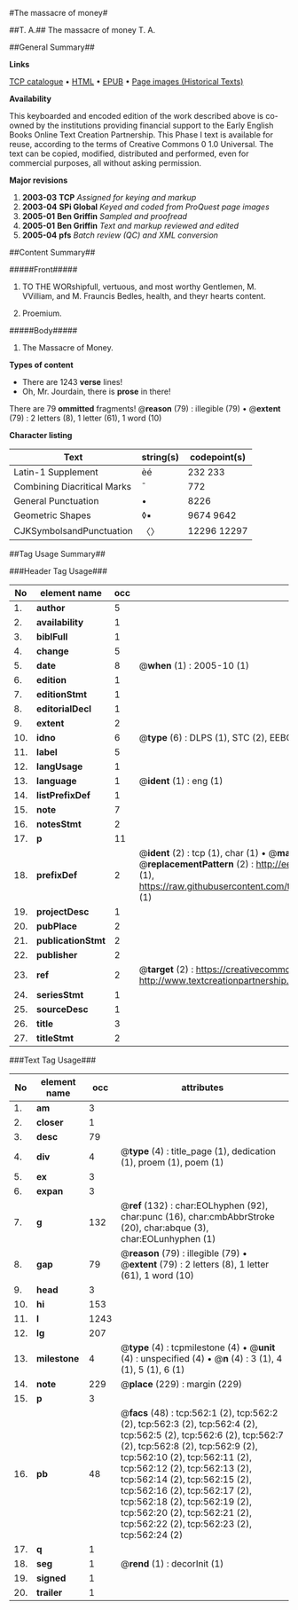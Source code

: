#The massacre of money#

##T. A.##
The massacre of money
T. A.

##General Summary##

**Links**

[TCP catalogue](http://www.ota.ox.ac.uk/tcp/)  • 
[HTML](http://tei.it.ox.ac.uk/tcp/Texts-HTML/free/A06/A06529.html)  • 
[EPUB](http://tei.it.ox.ac.uk/tcp/Texts-EPUB/free/A06/A06529.epub) • 
[Page images (Historical Texts)](https://data.historicaltexts.jisc.ac.uk/view?pubId=eebo-99836302e&pageId=eebo-99836302e-562-1)

**Availability**

This keyboarded and encoded edition of the
	       work described above is co-owned by the institutions
	       providing financial support to the Early English Books
	       Online Text Creation Partnership. This Phase I text is
	       available for reuse, according to the terms of Creative
	       Commons 0 1.0 Universal. The text can be copied,
	       modified, distributed and performed, even for
	       commercial purposes, all without asking permission.

**Major revisions**

1. __2003-03__ __TCP__ *Assigned for keying and markup*
1. __2003-04__ __SPi Global__ *Keyed and coded from ProQuest page images*
1. __2005-01__ __Ben Griffin__ *Sampled and proofread*
1. __2005-01__ __Ben Griffin__ *Text and markup reviewed and edited*
1. __2005-04__ __pfs__ *Batch review (QC) and XML conversion*

##Content Summary##

#####Front#####

1. TO THE WORshipfull, vertuous, and most worthy Gentlemen, M. VVilliam, and M. Frauncis Bedles, health, and theyr hearts content.

1. Proemium.

#####Body#####

1. The Massacre of Money.

**Types of content**

  * There are 1243 **verse** lines!
  * Oh, Mr. Jourdain, there is **prose** in there!

There are 79 **ommitted** fragments! 
 @__reason__ (79) : illegible (79)  •  @__extent__ (79) : 2 letters (8), 1 letter (61), 1 word (10)

**Character listing**


|Text|string(s)|codepoint(s)|
|---|---|---|
|Latin-1 Supplement|èé|232 233|
|Combining             Diacritical Marks|̄|772|
|General Punctuation|•|8226|
|Geometric Shapes|◊▪|9674 9642|
|CJKSymbolsandPunctuation|〈〉|12296 12297|

##Tag Usage Summary##

###Header Tag Usage###

|No|element name|occ|attributes|
|---|---|---|---|
|1.|__author__|5||
|2.|__availability__|1||
|3.|__biblFull__|1||
|4.|__change__|5||
|5.|__date__|8| @__when__ (1) : 2005-10 (1)|
|6.|__edition__|1||
|7.|__editionStmt__|1||
|8.|__editorialDecl__|1||
|9.|__extent__|2||
|10.|__idno__|6| @__type__ (6) : DLPS (1), STC (2), EEBO-CITATION (1), PROQUEST (1), VID (1)|
|11.|__label__|5||
|12.|__langUsage__|1||
|13.|__language__|1| @__ident__ (1) : eng (1)|
|14.|__listPrefixDef__|1||
|15.|__note__|7||
|16.|__notesStmt__|2||
|17.|__p__|11||
|18.|__prefixDef__|2| @__ident__ (2) : tcp (1), char (1)  •  @__matchPattern__ (2) : ([0-9\-]+):([0-9IVX]+) (1), (.+) (1)  •  @__replacementPattern__ (2) : http://eebo.chadwyck.com/downloadtiff?vid=$1&page=$2 (1), https://raw.githubusercontent.com/textcreationpartnership/Texts/master/tcpchars.xml#$1 (1)|
|19.|__projectDesc__|1||
|20.|__pubPlace__|2||
|21.|__publicationStmt__|2||
|22.|__publisher__|2||
|23.|__ref__|2| @__target__ (2) : https://creativecommons.org/publicdomain/zero/1.0/ (1), http://www.textcreationpartnership.org/docs/. (1)|
|24.|__seriesStmt__|1||
|25.|__sourceDesc__|1||
|26.|__title__|3||
|27.|__titleStmt__|2||


###Text Tag Usage###

|No|element name|occ|attributes|
|---|---|---|---|
|1.|__am__|3||
|2.|__closer__|1||
|3.|__desc__|79||
|4.|__div__|4| @__type__ (4) : title_page (1), dedication (1), proem (1), poem (1)|
|5.|__ex__|3||
|6.|__expan__|3||
|7.|__g__|132| @__ref__ (132) : char:EOLhyphen (92), char:punc (16), char:cmbAbbrStroke (20), char:abque (3), char:EOLunhyphen (1)|
|8.|__gap__|79| @__reason__ (79) : illegible (79)  •  @__extent__ (79) : 2 letters (8), 1 letter (61), 1 word (10)|
|9.|__head__|3||
|10.|__hi__|153||
|11.|__l__|1243||
|12.|__lg__|207||
|13.|__milestone__|4| @__type__ (4) : tcpmilestone (4)  •  @__unit__ (4) : unspecified (4)  •  @__n__ (4) : 3 (1), 4 (1), 5 (1), 6 (1)|
|14.|__note__|229| @__place__ (229) : margin (229)|
|15.|__p__|3||
|16.|__pb__|48| @__facs__ (48) : tcp:562:1 (2), tcp:562:2 (2), tcp:562:3 (2), tcp:562:4 (2), tcp:562:5 (2), tcp:562:6 (2), tcp:562:7 (2), tcp:562:8 (2), tcp:562:9 (2), tcp:562:10 (2), tcp:562:11 (2), tcp:562:12 (2), tcp:562:13 (2), tcp:562:14 (2), tcp:562:15 (2), tcp:562:16 (2), tcp:562:17 (2), tcp:562:18 (2), tcp:562:19 (2), tcp:562:20 (2), tcp:562:21 (2), tcp:562:22 (2), tcp:562:23 (2), tcp:562:24 (2)|
|17.|__q__|1||
|18.|__seg__|1| @__rend__ (1) : decorInit (1)|
|19.|__signed__|1||
|20.|__trailer__|1||
